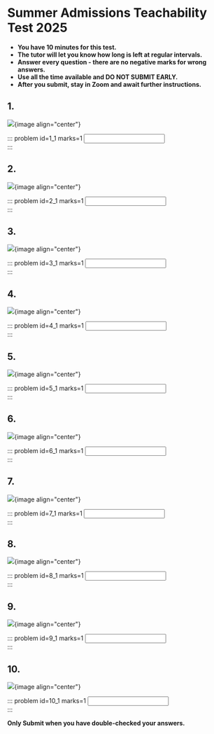 # Summer Admissions Teachability Test 2025

* __You have 10 minutes for this test.__    
* __The tutor will let you know how long is left at regular intervals.__  
* __Answer every question - there are no negative marks for wrong answers.__  
* __Use all the time available and DO NOT SUBMIT EARLY.__  
* __After you submit, stay in Zoom and await further instructions.__  


## 1.
![](/resources/admissions-summer-teachability/q1.png){image align="center"}  

::: problem id=1_1 marks=1
<input type="number" solution="21"/>  
::: 


## 2.
![](/resources/admissions-summer-teachability/q2.png){image align="center"}  

::: problem id=2_1 marks=1
<input type="number" solution="85"/>  
::: 


## 3.
![](/resources/admissions-summer-teachability/q3.png){image align="center"}  

::: problem id=3_1 marks=1
<input type="number" solution="121"/>  
::: 


## 4.
![](/resources/admissions-summer-teachability/q4.png){image align="center"}  

::: problem id=4_1 marks=1
<input type="number" solution="220"/>  
::: 


## 5.
![](/resources/admissions-summer-teachability/q5.png){image align="center"}  

::: problem id=5_1 marks=1
<input type="number" solution="110"/>  
::: 


## 6.
![](/resources/admissions-summer-teachability/q6.png){image align="center"}  

::: problem id=6_1 marks=1
<input type="number" solution="990"/>  
::: 


## 7.
![](/resources/admissions-summer-teachability/q7.png){image align="center"}  

::: problem id=7_1 marks=1
<input type="number" solution="35"/>  
::: 


## 8.
![](/resources/admissions-summer-teachability/q8.png){image align="center"}  

::: problem id=8_1 marks=1
<input type="number" solution="90"/>  
::: 


## 9.
![](/resources/admissions-summer-teachability/q9.png){image align="center"}  

::: problem id=9_1 marks=1
<input type="number" solution="32"/>  
::: 


## 10.
![](/resources/admissions-summer-teachability/q10.png){image align="center"}  

::: problem id=10_1 marks=1
<input type="number" solution="45"/>  
::: 


**Only Submit when you have double-checked your answers.**